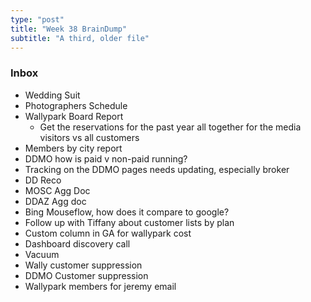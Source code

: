 ```yaml
---
type: "post"
title: "Week 38 BrainDump"
subtitle: "A third, older file"
---
```



### Inbox
- Wedding Suit
- Photographers Schedule
- Wallypark Board Report
	- Get the reservations for the past year all together for the media visitors vs all customers
- Members by city report
- DDMO how is paid v non-paid running?
- Tracking on the DDMO pages needs updating, especially broker
- DD Reco
- MOSC Agg Doc
- DDAZ Agg doc
- Bing Mouseflow, how does it compare to google?
- Follow up with Tiffany about customer lists by plan
- Custom column in GA for wallypark cost
- Dashboard discovery call
- Vacuum
- Wally customer suppression
- DDMO Customer suppression
- Wallypark members for jeremy email